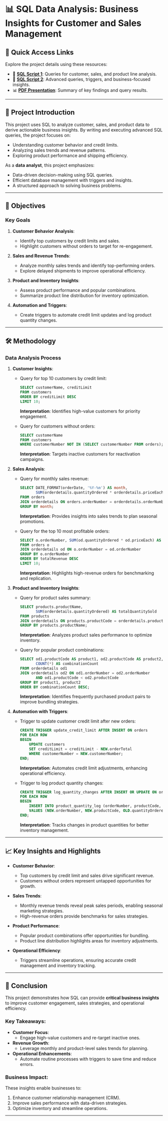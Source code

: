 # 📊 SQL Data Analysis: Business Insights for Customer and Sales Management

## 🌟 Quick Access Links
Explore the project details using these resources:
- 📓 **[SQL Script 1](./sprint%209%20project.sql)**: Queries for customer, sales, and product line analysis.
- 📓 **[SQL Script 2](./sprint%2010%20project.sql)**: Advanced queries, triggers, and business-focused insights.
- 📊 **[PDF Presentation](./Sprint_9_and_10_Project_Presentation.pdf)**: Summary of key findings and query results.

---

## 📜 Project Introduction
This project uses SQL to analyze customer, sales, and product data to derive actionable business insights. By writing and executing advanced SQL queries, the project focuses on:
- Understanding customer behavior and credit limits.
- Analyzing sales trends and revenue patterns.
- Exploring product performance and shipping efficiency.

As a **data analyst**, this project emphasizes:
- Data-driven decision-making using SQL queries.
- Efficient database management with triggers and insights.
- A structured approach to solving business problems.

---

## 🎯 Objectives
### Key Goals
1. **Customer Behavior Analysis**:
   - Identify top customers by credit limits and sales.
   - Highlight customers without orders to target for re-engagement.

2. **Sales and Revenue Trends**:
   - Analyze monthly sales trends and identify top-performing orders.
   - Explore delayed shipments to improve operational efficiency.

3. **Product and Inventory Insights**:
   - Assess product performance and popular combinations.
   - Summarize product line distribution for inventory optimization.

4. **Automation and Triggers**:
   - Create triggers to automate credit limit updates and log product quantity changes.

---

## 🛠️ Methodology
### Data Analysis Process
1. **Customer Insights**:
   - Query for top 10 customers by credit limit:
     ```sql
     SELECT customerName, creditLimit
     FROM customers
     ORDER BY creditLimit DESC
     LIMIT 10;
     ```
     **Interpretation**: Identifies high-value customers for priority engagement.

   - Query for customers without orders:
     ```sql
     SELECT customerName
     FROM customers
     WHERE customerNumber NOT IN (SELECT customerNumber FROM orders);
     ```
     **Interpretation**: Targets inactive customers for reactivation campaigns.

2. **Sales Analysis**:
   - Query for monthly sales revenue:
     ```sql
     SELECT DATE_FORMAT(orderDate, '%Y-%m') AS month, 
            SUM(orderdetails.quantityOrdered * orderdetails.priceEach) AS totalRevenue
     FROM orders
     JOIN orderdetails ON orders.orderNumber = orderdetails.orderNumber
     GROUP BY month;
     ```
     **Interpretation**: Provides insights into sales trends to plan seasonal promotions.

   - Query for the top 10 most profitable orders:
     ```sql
     SELECT o.orderNumber, SUM(od.quantityOrdered * od.priceEach) AS totalRevenue
     FROM orders o
     JOIN orderdetails od ON o.orderNumber = od.orderNumber
     GROUP BY o.orderNumber
     ORDER BY totalRevenue DESC
     LIMIT 10;
     ```
     **Interpretation**: Highlights high-revenue orders for benchmarking and replication.

3. **Product and Inventory Insights**:
   - Query for product sales summary:
     ```sql
     SELECT products.productName, 
            SUM(orderdetails.quantityOrdered) AS totalQuantitySold
     FROM products
     JOIN orderdetails ON products.productCode = orderdetails.productCode
     GROUP BY products.productName;
     ```
     **Interpretation**: Analyzes product sales performance to optimize inventory.

   - Query for popular product combinations:
     ```sql
     SELECT od1.productCode AS product1, od2.productCode AS product2, 
            COUNT(*) AS combinationCount
     FROM orderdetails od1
     JOIN orderdetails od2 ON od1.orderNumber = od2.orderNumber 
            AND od1.productCode < od2.productCode
     GROUP BY product1, product2
     ORDER BY combinationCount DESC;
     ```
     **Interpretation**: Identifies frequently purchased product pairs to improve bundling strategies.

4. **Automation with Triggers**:
   - Trigger to update customer credit limit after new orders:
     ```sql
     CREATE TRIGGER update_credit_limit AFTER INSERT ON orders
     FOR EACH ROW
     BEGIN
         UPDATE customers
         SET creditLimit = creditLimit - NEW.orderTotal
         WHERE customerNumber = NEW.customerNumber;
     END;
     ```
     **Interpretation**: Automates credit limit adjustments, enhancing operational efficiency.

   - Trigger to log product quantity changes:
     ```sql
     CREATE TRIGGER log_quantity_changes AFTER INSERT OR UPDATE ON orderdetails
     FOR EACH ROW
     BEGIN
         INSERT INTO product_quantity_log (orderNumber, productCode, oldQuantity, newQuantity, changeDate)
         VALUES (NEW.orderNumber, NEW.productCode, OLD.quantityOrdered, NEW.quantityOrdered, NOW());
     END;
     ```
     **Interpretation**: Tracks changes in product quantities for better inventory management.

---

## 📈 Key Insights and Highlights
- **Customer Behavior**:
  - Top customers by credit limit and sales drive significant revenue.
  - Customers without orders represent untapped opportunities for growth.

- **Sales Trends**:
  - Monthly revenue trends reveal peak sales periods, enabling seasonal marketing strategies.
  - High-revenue orders provide benchmarks for sales strategies.

- **Product Performance**:
  - Popular product combinations offer opportunities for bundling.
  - Product line distribution highlights areas for inventory adjustments.

- **Operational Efficiency**:
  - Triggers streamline operations, ensuring accurate credit management and inventory tracking.

---

## 🏁 Conclusion
This project demonstrates how SQL can provide **critical business insights** to improve customer engagement, sales strategies, and operational efficiency.

### Key Takeaways:
- **Customer Focus**:
  - Engage high-value customers and re-target inactive ones.
- **Revenue Growth**:
  - Leverage monthly and product-level sales trends for planning.
- **Operational Enhancements**:
  - Automate routine processes with triggers to save time and reduce errors.

### Business Impact:
These insights enable businesses to:
1. Enhance customer relationship management (CRM).
2. Improve sales performance with data-driven strategies.
3. Optimize inventory and streamline operations.

---
